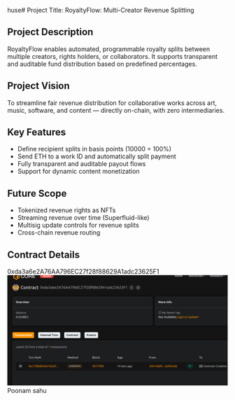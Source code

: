 huse# Project Title: RoyaltyFlow: Multi-Creator Revenue Splitting

## Project Description

RoyaltyFlow enables automated, programmable royalty splits between multiple creators, rights holders, or collaborators. It supports transparent and auditable fund distribution based on predefined percentages.

## Project Vision

To streamline fair revenue distribution for collaborative works across art, music, software, and content — directly on-chain, with zero intermediaries.

## Key Features

- Define recipient splits in basis points (10000 = 100%)
- Send ETH to a work ID and automatically split payment
- Fully transparent and auditable payout flows
- Support for dynamic content monetization

## Future Scope

- Tokenized revenue rights as NFTs
- Streaming revenue over time (Superfluid-like)
- Multisig update controls for revenue splits
- Cross-chain revenue routing

## Contract Details
0xda3a6e2A76AA796EC27f28f88629A1adc23625F1
![alt text](image.png)
Poonam sahu

